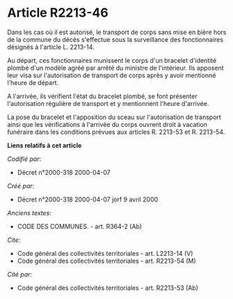 # Article R2213-46

Dans les cas où il est autorisé, le transport de corps sans mise en bière hors de la commune du décès s'effectue sous la
surveillance des fonctionnaires désignés à l'article L. 2213-14.

Au départ, ces fonctionnaires munissent le corps d'un bracelet d'identité plombé d'un modèle agréé par arrêté du ministre de
l'intérieur. Ils apposent leur visa sur l'autorisation de transport de corps après y avoir mentionné l'heure de départ.

A l'arrivée, ils vérifient l'état du bracelet plombé, se font présenter l'autorisation régulière de transport et y
mentionnent l'heure d'arrivée.

La pose du bracelet et l'apposition du sceau sur l'autorisation de transport ainsi que les vérifications à l'arrivée du corps
ouvrent droit à vacation funéraire dans les conditions prévues aux articles R. 2213-53 et R. 2213-54.

**Liens relatifs à cet article**

_Codifié par_:

  - Décret n°2000-318 2000-04-07

_Créé par_:

  - Décret n°2000-318 2000-04-07 jorf 9 avril 2000

_Anciens textes_:

  - CODE DES COMMUNES. - art. R364-2 (Ab)

_Cite_:

  - Code général des collectivités territoriales - art. L2213-14 (V)
  - Code général des collectivités territoriales - art. R2213-54 (M)

_Cité par_:

  - Code général des collectivités territoriales - art. R2213-53 (Ab)
